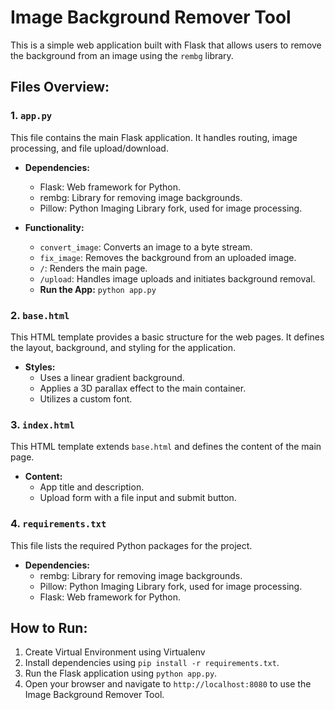 # Image Background Remover Tool

This is a simple web application built with Flask that allows users to remove the background from an image using the `rembg` library.

## Files Overview:

### 1. `app.py`

This file contains the main Flask application. It handles routing, image processing, and file upload/download.

- **Dependencies:**
  - Flask: Web framework for Python.
  - rembg: Library for removing image backgrounds.
  - Pillow: Python Imaging Library fork, used for image processing.

- **Functionality:**
  - `convert_image`: Converts an image to a byte stream.
  - `fix_image`: Removes the background from an uploaded image.
  - `/`: Renders the main page.
  - `/upload`: Handles image uploads and initiates background removal.
  - **Run the App:** `python app.py`

### 2. `base.html`

This HTML template provides a basic structure for the web pages. It defines the layout, background, and styling for the application.

- **Styles:**
  - Uses a linear gradient background.
  - Applies a 3D parallax effect to the main container.
  - Utilizes a custom font.

### 3. `index.html`

This HTML template extends `base.html` and defines the content of the main page.

- **Content:**
  - App title and description.
  - Upload form with a file input and submit button.

### 4. `requirements.txt`

This file lists the required Python packages for the project.

- **Dependencies:**
  - rembg: Library for removing image backgrounds.
  - Pillow: Python Imaging Library fork, used for image processing.
  - Flask: Web framework for Python.

## How to Run:
1. Create Virtual Environment using Virtualenv
2. Install dependencies using `pip install -r requirements.txt`.
3. Run the Flask application using `python app.py`.
4. Open your browser and navigate to `http://localhost:8080` to use the Image Background Remover Tool.